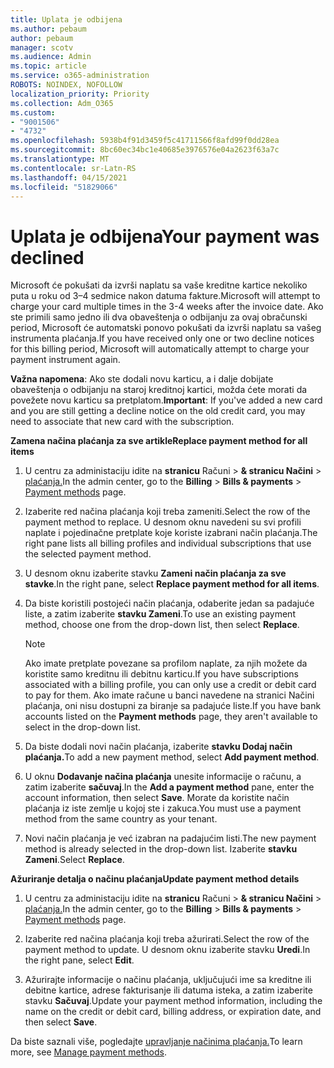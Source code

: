 ```yaml
---
title: Uplata je odbijena
ms.author: pebaum
author: pebaum
manager: scotv
ms.audience: Admin
ms.topic: article
ms.service: o365-administration
ROBOTS: NOINDEX, NOFOLLOW
localization_priority: Priority
ms.collection: Adm_O365
ms.custom:
- "9001506"
- "4732"
ms.openlocfilehash: 5938b4f91d3459f5c41711566f8afd99f0dd28ea
ms.sourcegitcommit: 8bc60ec34bc1e40685e3976576e04a2623f63a7c
ms.translationtype: MT
ms.contentlocale: sr-Latn-RS
ms.lasthandoff: 04/15/2021
ms.locfileid: "51829066"
---
```

# <a name="your-payment-was-declined"></a><span data-ttu-id="db635-102">Uplata je odbijena</span><span class="sxs-lookup"><span data-stu-id="db635-102">Your payment was declined</span></span>

<span data-ttu-id="db635-103">Microsoft će pokušati da izvrši naplatu sa vaše kreditne kartice nekoliko puta u roku od 3–4 sedmice nakon datuma fakture.</span><span class="sxs-lookup"><span data-stu-id="db635-103">Microsoft will attempt to charge your card multiple times in the 3-4 weeks after the invoice date.</span></span>  <span data-ttu-id="db635-104">Ako ste primili samo jedno ili dva obaveštenja o odbijanju za ovaj obračunski period, Microsoft će automatski ponovo pokušati da izvrši naplatu sa vašeg instrumenta plaćanja.</span><span class="sxs-lookup"><span data-stu-id="db635-104">If you have received only one or two decline notices for this billing period, Microsoft will automatically attempt to charge your payment instrument again.</span></span>  

<span data-ttu-id="db635-105">**Važna napomena**: Ako ste dodali novu karticu, a i dalje dobijate obaveštenja o odbijanju na staroj kreditnoj kartici, možda ćete morati da povežete novu karticu sa pretplatom.</span><span class="sxs-lookup"><span data-stu-id="db635-105">**Important**: If you've added a new card and you are still getting a decline notice on the old credit card, you may need to associate that new card with the subscription.</span></span>

<span data-ttu-id="db635-106">**Zamena načina plaćanja za sve artikle**</span><span class="sxs-lookup"><span data-stu-id="db635-106">**Replace payment method for all items**</span></span>

1. <span data-ttu-id="db635-107">U centru za administaciju idite na **stranicu** Računi  >  **& stranicu Načini**  >  [plaćanja.](https://go.microsoft.com/fwlink/p/?linkid=2018806)</span><span class="sxs-lookup"><span data-stu-id="db635-107">In the admin center, go to the **Billing** > **Bills & payments** > [Payment methods](https://go.microsoft.com/fwlink/p/?linkid=2018806) page.</span></span>

2. <span data-ttu-id="db635-108">Izaberite red načina plaćanja koji treba zameniti.</span><span class="sxs-lookup"><span data-stu-id="db635-108">Select the row of the payment method to replace.</span></span> <span data-ttu-id="db635-109">U desnom oknu navedeni su svi profili naplate i pojedinačne pretplate koje koriste izabrani način plaćanja.</span><span class="sxs-lookup"><span data-stu-id="db635-109">The right pane lists all billing profiles and individual subscriptions that use the selected payment method.</span></span>

3. <span data-ttu-id="db635-110">U desnom oknu izaberite stavku **Zameni način plaćanja za sve stavke**.</span><span class="sxs-lookup"><span data-stu-id="db635-110">In the right pane, select **Replace payment method for all items**.</span></span>

4. <span data-ttu-id="db635-111">Da biste koristili postojeći način plaćanja, odaberite jedan sa padajuće liste, a zatim izaberite **stavku Zameni**.</span><span class="sxs-lookup"><span data-stu-id="db635-111">To use an existing payment method, choose one from the drop-down list, then select **Replace**.</span></span>

    > [!NOTE]
    > <span data-ttu-id="db635-112">Ako imate pretplate povezane sa profilom naplate, za njih možete da koristite samo kreditnu ili debitnu karticu.</span><span class="sxs-lookup"><span data-stu-id="db635-112">If you have subscriptions associated with a billing profile, you can only use a credit or debit card to pay for them.</span></span> <span data-ttu-id="db635-113">Ako imate račune u banci  navedene na stranici Načini plaćanja, oni nisu dostupni za biranje sa padajuće liste.</span><span class="sxs-lookup"><span data-stu-id="db635-113">If you have bank accounts listed on the **Payment methods** page, they aren't available to select in the drop-down list.</span></span>

5. <span data-ttu-id="db635-114">Da biste dodali novi način plaćanja, izaberite **stavku Dodaj način plaćanja.**</span><span class="sxs-lookup"><span data-stu-id="db635-114">To add a new payment method, select **Add payment method**.</span></span>

6. <span data-ttu-id="db635-115">U oknu **Dodavanje načina plaćanja** unesite informacije o računu, a zatim izaberite **sačuvaj**.</span><span class="sxs-lookup"><span data-stu-id="db635-115">In the **Add a payment method** pane, enter the account information, then select **Save**.</span></span> <span data-ttu-id="db635-116">Morate da koristite način plaćanja iz iste zemlje u kojoj ste i zakuca.</span><span class="sxs-lookup"><span data-stu-id="db635-116">You must use a payment method from the same country as your tenant.</span></span>

7. <span data-ttu-id="db635-117">Novi način plaćanja je već izabran na padajućim listi.</span><span class="sxs-lookup"><span data-stu-id="db635-117">The new payment method is already selected in the drop-down list.</span></span> <span data-ttu-id="db635-118">Izaberite **stavku Zameni**.</span><span class="sxs-lookup"><span data-stu-id="db635-118">Select **Replace**.</span></span>

<span data-ttu-id="db635-119">**Ažuriranje detalja o načinu plaćanja**</span><span class="sxs-lookup"><span data-stu-id="db635-119">**Update payment method details**</span></span>

1. <span data-ttu-id="db635-120">U centru za administaciju idite na **stranicu** Računi  >  **& stranicu Načini**  >  [plaćanja.](https://go.microsoft.com/fwlink/p/?linkid=2018806)</span><span class="sxs-lookup"><span data-stu-id="db635-120">In the admin center, go to the **Billing** > **Bills & payments** > [Payment methods](https://go.microsoft.com/fwlink/p/?linkid=2018806) page.</span></span>

2. <span data-ttu-id="db635-121">Izaberite red načina plaćanja koji treba ažurirati.</span><span class="sxs-lookup"><span data-stu-id="db635-121">Select the row of the payment method to update.</span></span> <span data-ttu-id="db635-122">U desnom oknu izaberite stavku **Uredi**.</span><span class="sxs-lookup"><span data-stu-id="db635-122">In the right pane, select **Edit**.</span></span>

3. <span data-ttu-id="db635-123">Ažurirajte informacije o načinu plaćanja, uključujući ime sa kreditne ili debitne kartice, adrese fakturisanje ili datuma isteka, a zatim izaberite stavku **Sačuvaj**.</span><span class="sxs-lookup"><span data-stu-id="db635-123">Update your payment method information, including the name on the credit or debit card, billing address, or expiration date, and then select **Save**.</span></span>

<span data-ttu-id="db635-124">Da biste saznali više, pogledajte [upravljanje načinima plaćanja.](https://docs.microsoft.com/microsoft-365/commerce/billing-and-payments/manage-payment-methods)</span><span class="sxs-lookup"><span data-stu-id="db635-124">To learn more, see [Manage payment methods](https://docs.microsoft.com/microsoft-365/commerce/billing-and-payments/manage-payment-methods).</span></span>